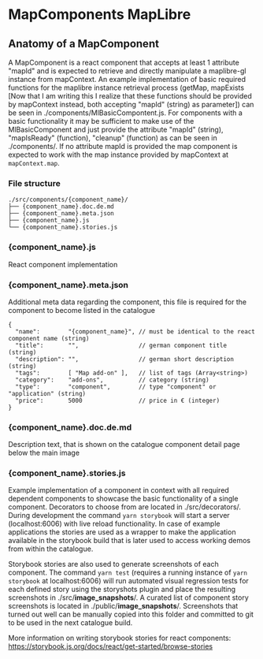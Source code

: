 # MapComponents MapLibre


## Anatomy of a MapComponent

A MapComponent is a react component that accepts at least 1 attribute "mapId" and is expected to retrieve and directly manipulate a maplibre-gl instance from mapContext. 
An example implementation of basic required functions for the maplibre instance retrieval process (getMap, mapExists [Now that I am writing this I realize that these functions should be provided by mapContext instead, both accepting "mapId" (string) as parameter]) can be seen in ./components/MlBasicCompontent.js. For components with a basic functionality it may be sufficient to make use of the MlBasicComponent and just provide the attribute "mapId" (string), "mapIsReady" (function), "cleanup" (function) as can be seen in ./components/.
If no attribute mapId is provided the map component is expected to work with the map instance provided by mapContext at ```mapContext.map```.


### File structure

```
./src/components/{component_name}/
├── {component_name}.doc.de.md
├── {component_name}.meta.json 
├── {component_name}.js 
└── {component_name}.stories.js
```

### {component_name}.js

React component implementation

### {component_name}.meta.json

Additional meta data regarding the component, this file is required for the component to become listed in the catalogue

```
{
  "name":        "{component_name}", // must be identical to the react component name (string)
  "title":       "",                 // german component title (string)
  "description": "",                 // german short description (string)
  "tags":        [ "Map add-on" ],   // list of tags (Array<string>)
  "category":    "add-ons",          // category (string)
  "type":        "component",        // type "component" or "application" (string)
  "price":       5000                // price in € (integer)
}
```

### {component_name}.doc.de.md

Description text, that is shown on the catalogue component detail page below the main image

### {component_name}.stories.js

Example implementation of a component in context with all required dependent components to showcase the basic functionality of a single component. Decorators to choose from are located in ./src/decorators/. During development the command ```yarn storybook``` will start a server (localhost:6006) with live reload functionality. In case of example applications the stories are used as a wrapper to make the application available in the storybook build that is later used to access working demos from within the catalogue.

Storybook stories are also used to generate screenshots of each component. The command ```yarn test``` (requires a running instance of ```yarn storybook``` at localhost:6006) will run automated visual regression tests for each defined story using the storyshots plugin and place the resulting screenshots in ./src/__image_snapshots__/. A curated list of component story screenshots is located in ./public/__image_snapshots__/. Screenshots that turned out well can be manually copied into this folder and committed to git to be used in the next catalogue build.

More information on writing storybook stories for react components: https://storybook.js.org/docs/react/get-started/browse-stories
